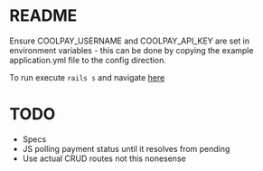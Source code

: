 # README

Ensure COOLPAY_USERNAME and COOLPAY_API_KEY are set in environment variables - this can be
done by copying the example application.yml file to the config direction.

To run execute `rails s` and navigate [here](http://localhost:3000)

# TODO
* Specs
* JS polling payment status until it resolves from pending
* Use actual CRUD routes not this nonesense
